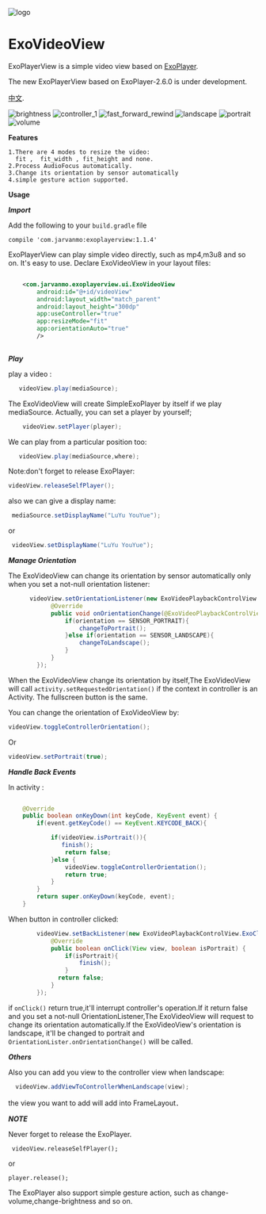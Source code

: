 ![logo](/images/default_art.png)
# ExoVideoView
ExoPlayerView is a simple video view based on [ExoPlayer](https://github.com/google/ExoPlayer).

The new ExoPlayerView based on ExoPlayer-2.6.0 is under development.

[中文](/README_CN.md).

![brightness](/images/brightness_new.png)
![controller_1](/images/controller_1_new.png)
![fast_forward_rewind](/images/fastforward_rewind_new.png)
![landscape](/images/landscape_new.png)
![portrait](/images/portrait_new.png)
![volume](/images/volume_new.png)


**Features**

    1.There are 4 modes to resize the video: 
      fit ,  fit_width , fit_height and none.
    2.Process AudioFocus automatically.
    3.Change its orientation by sensor automatically
    4.simple gesture action supported.
**Usage**

***Import***

Add the following to your `build.gradle` file

    compile 'com.jarvanmo:exoplayerview:1.1.4'

ExoPlayerView can play simple video directly, such as mp4,m3u8 and so on.
It's easy to use.
Declare ExoVideoView in your layout files:
```xml

    <com.jarvanmo.exoplayerview.ui.ExoVideoView
        android:id="@+id/videoView"
        android:layout_width="match_parent"
        android:layout_height="300dp"
        app:useController="true"
        app:resizeMode="fit"
        app:orientationAuto="true"
        />
        
```

***Play***  
  
play a video :
```java
   videoView.play(mediaSource);
```
The ExoVideoView will create SimpleExoPlayer by itself if we play mediaSource.
Actually, you can set a player by yourself;
```java
    videoView.setPlayer(player);
```

We can play from a particular position too:
```java
   videoView.play(mediaSource,where);
```
Note:don't forget to release ExoPlayer:
```java
videoView.releaseSelfPlayer();
```
also we can give a display name:
```java
 mediaSource.setDisplayName("LuYu YouYue");
```
or
```java
 videoView.setDisplayName("LuYu YouYue");
```

***Manage Orientation***

The ExoVideoView can change its orientation by sensor automatically only when you set
a not-null orientation listener:
```java
      videoView.setOrientationListener(new ExoVideoPlaybackControlView.OrientationListener() {
            @Override
            public void onOrientationChange(@ExoVideoPlaybackControlView.SensorOrientationType int orientation) {
                if(orientation == SENSOR_PORTRAIT){
                    changeToPortrait();
                }else if(orientation == SENSOR_LANDSCAPE){
                    changeToLandscape();
                }
            }
        });
```
When the ExoVideoView change its orientation by itself,The ExoVideoView will call ```activity.setRequestedOrientation()``` if
the context in controller is an Activity.
The fullscreen button is the same.

You can change the orientation of ExoVideoView by:
```java
videoView.toggleControllerOrientation();
```
Or
```java
videoView.setPortrait(true);
```
***Handle Back Events***

In activity :
```java

    @Override
    public boolean onKeyDown(int keyCode, KeyEvent event) {
        if(event.getKeyCode() == KeyEvent.KEYCODE_BACK){

            if(videoView.isPortrait()){
               finish();
                return false;
            }else {
                videoView.toggleControllerOrientation();
                return true;
            }
        }
        return super.onKeyDown(keyCode, event);
    }

```
When button in controller clicked:
```java
        videoView.setBackListener(new ExoVideoPlaybackControlView.ExoClickListener() {
            @Override
            public boolean onClick(View view, boolean isPortrait) {
                if(isPortrait){
                    finish();
                }
              return false;
            }
        });

```
if ```onClick()``` return true,it'll  interrupt  controller's operation.If it return 
false and you set a not-null OrientationListener,The ExoVideoView will request to 
change its orientation automatically.If the ExoVideoView's orientation is landscape,
it'll be changed to portrait and ```OrientationLister.onOrientationChange()``` will 
be called.

***Others***

Also you can add you view to the controller view when landscape:

```java
  videoView.addViewToControllerWhenLandscape(view);
```
the view you want to add will add into FrameLayout．

***NOTE***

Never forget to release the ExoPlayer.
```
 videoView.releaseSelfPlayer();
```
or
```
player.release();
```

The ExoPlayer also support simple gesture action, such as change-volume,change-brightness and so on.